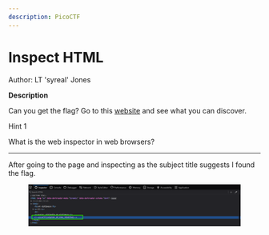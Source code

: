 ```yaml
---
description: PicoCTF
---
```


# Inspect HTML

Author: LT 'syreal' Jones

**Description**

Can you get the flag? Go to this [website](http://saturn.picoctf.net:62661/) and see what you can discover.



Hint 1

What is the web inspector in web browsers?



***

After going to the page and inspecting as the subject title suggests I found the flag.



<figure><img src="../../../.gitbook/assets/image (7).png" alt=""><figcaption></figcaption></figure>
